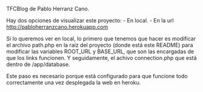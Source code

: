 TFCBlog de Pablo Herranz Cano.

Hay dos opciones de visualizar este proyecto:
	- En local.
	- En la url http://pabloherranzcano.herokuapp.com

Si lo queremos ver en local, lo primero que tenemos que hacer es modificar el archivo path.php en la raíz del proyecto (donde
está este README) para modificar las variables ROOT_URL y BASE_URL, que son las encargadas de que los links funcionen.
Y seguidamente, el achivo connection.php que está dentro de /app/database.

Este paso es necesario porque está configurado para que funcione todo correctamente una vez desplegada la web en heroku.

